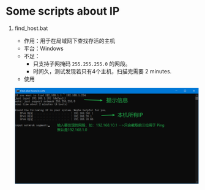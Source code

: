 # Some scripts about IP

1. find_host.bat

    * 作用：用于在局域网下查找存活的主机
    * 平台：Windows
    * 不足：
      * 只支持子网掩码 `255.255.255.0` 的网段。
      * 时间久，测试发现若只有4个主机，扫描完需要 2 minutes.
    * 使用

    ![看不到图片是科学问题](https://raw.githubusercontent.com/yiyah/Picture_Material/master/20210719205908.png)
